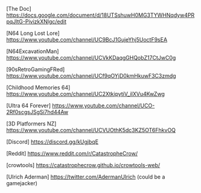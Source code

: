 [The Doc] https://docs.google.com/document/d/18UTSshuwH0MG3TYWHNqdyw4PRpqJltG-PivizkXNlgc/edit

[N64 Long Lost Lore] https://www.youtube.com/channel/UC9BcJ1GujeYhj5UoctF9sEA

[N64ExcavationMan] https://www.youtube.com/channel/UCVkKDaqgGHQobZ17CtJwC0g

[90sRetroGamingFRed] https://www.youtube.com/channel/UCf9qOYjD0kmHkuwF3C3zmdg

[Childhood Memories 64] https://www.youtube.com/channel/UC2XtkipytiV_iIXVu4KwZwg

[Ultra 64 Forever] https://www.youtube.com/channel/UCO-2Rf0scgsJSgSi7hd44Aw

[3D Platformers NZ] https://www.youtube.com/channel/UCVUOthK5dc3KZ5OT6FhkvOQ

[Discord] https://discord.gg/kUgjbqE

[Reddit] https://www.reddit.com/r/CatastropheCrow/

[crowtools] https://catastrophecrow.github.io/crowtools-web/

[Ulrich Aderman] https://twitter.com/AdermanUlrich
(could be a gamejacker)
